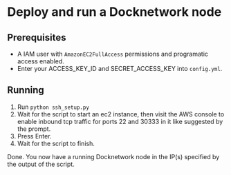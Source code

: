 # Deploy and run a Docknetwork node

## Prerequisites
- A IAM user with `AmazonEC2FullAccess` permissions and programatic access enabled.
- Enter your ACCESS_KEY_ID and SECRET_ACCESS_KEY into `config.yml`.

## Running
1. Run `python ssh_setup.py`
1. Wait for the script to start an ec2 instance, then visit the AWS console to enable inbound tcp traffic for ports 22 and 30333 in it like suggested by the prompt.
1. Press Enter.
1. Wait for the script to finish.

Done. You now have a running Docknetwork node in the IP(s) specified by the output of the script.